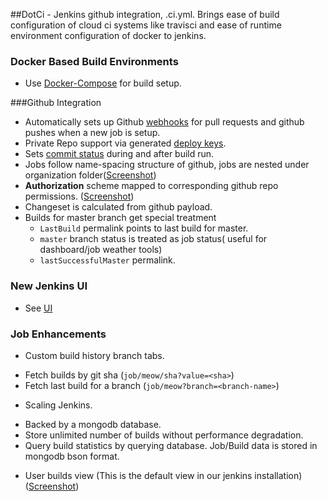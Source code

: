 ##DotCi - Jenkins github integration, .ci.yml.
Brings ease of build configuration of cloud ci systems like travisci and ease of runtime environment configuration of docker to jenkins.


### Docker Based Build Environments
  - Use [Docker-Compose](usage/DockerBuild.md) for build setup.

###Github Integration
  - Automatically sets up Github [webhooks](https://help.github.com/articles/about-webhooks/) for pull requests and github pushes when a new job is setup.
  - Private Repo support via generated [deploy keys](https://developer.github.com/guides/managing-deploy-keys/).
  - Sets [commit status](https://github.com/blog/1227-commit-status-api) during and after build run.
  - Jobs follow name-spacing structure of github, jobs are nested under organization folder([Screenshot](screenshots/org-view.png))
  - **Authorization** scheme mapped to corresponding github repo permissions.
   ([Screenshot](screenshots/authorization.png))
  -  Changeset is calculated  from github payload.
  -  Builds for master branch get special treatment
      * `LastBuild` permalink points to last build for master.
      * `master` branch status is treated as job status( useful for dashboard/job weather tools)
      * `lastSuccessfulMaster` permalink.

### New Jenkins UI
  - See [UI](usage/UI.md)

### Job Enhancements
  * Custom build history branch tabs. 
   - Fetch builds by git sha (`job/meow/sha?value=<sha>`)
   - Fetch last build for a branch (`job/meow?branch=<branch-name>`)
  * Scaling Jenkins.
   - Backed by a mongodb database.
   - Store unlimited number of builds without performance degradation.
   - Query build statistics by querying database. Job/Build data is stored in mongodb bson format.
  * User builds view (This is the default view in our jenkins installation) ([Screenshot](screenshots/user-view.png))
